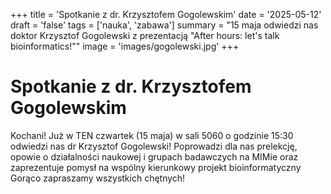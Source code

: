 +++
title = 'Spotkanie z dr. Krzysztofem Gogolewskim'
date = '2025-05-12'
draft = 'false'
tags = ['nauka', 'zabawa']
summary = "15 maja odwiedzi nas doktor Krzysztof Gogolewski z prezentacją \"After hours: let's talk bioinformatics!\""
image = 'images/gogolewski.jpg'
+++

<!-- Tutaj START - cała treść posta -->
# Spotkanie z dr. Krzysztofem Gogolewskim #

Kochani! Już w TEN czwartek (15 maja) w sali 5060 o godzinie 15:30 odwiedzi nas dr Krzysztof Gogolewski!
Poprowadzi dla nas prelekcję, opowie o działalności naukowej i grupach badawczych na MIMie oraz zaprezentuje pomysł na wspólny kierunkowy projekt bioinformatyczny
Gorąco zapraszamy wszystkich chętnych!
